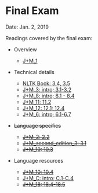 # Final Exam

Date: Jan. 2, 2019

Readings covered by the final exam:
+ Overview
  + [J+M_1](../readings/1/J+M_1.pdf)

+ Technical details
  + [NLTK Book: 3.4, 3.5](https://www.nltk.org/book/ch03.html)
  + [J+M_3: intro; 3.1-3.2](../readings/4/J+M_3.pdf)
  + [J+M_8: intro; 8.1 - 8.4](../readings/5/J+M_8.pdf)
  + [J+M_11: 11.2](../readings/6/J+M_11.pdf)
  + [J+M_12: 12.1; 12.4](../readings/7/J+M_12.pdf)
  + [J+M_6: intro; 6.1-6.7](../readings/9/J+M_6.pdf)

+ <strike>Language specifics</strike>
  + [<strike>J+M_2: 2.2</strike>](../readings/2/J+M_2.pdf)
  + [<strike>J+M_second_edition_3: 3.1</strike>](../readings/2/J+M_second_edition_3.pdf)
  + [<strike>J+M_10: 10.3</strike>](../readings/6/J+M_10.pdf)

+ Language resources
  + [<strike>J+M_10: 10.4</strike>](../readings/6/J+M_10.pdf)
  + [J+M_C: intro; C.1-C.4](../readings/10/J+M_C.pdf)
  + [<strike>J+M_18: 18.4-18.5</strike>](../readings/13/J+M_18.pdf)
